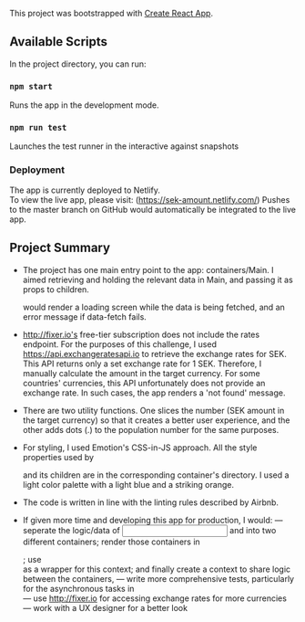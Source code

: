This project was bootstrapped with [Create React App](https://github.com/facebook/create-react-app).

## Available Scripts

In the project directory, you can run:

### `npm start`

Runs the app in the development mode.

### `npm run test`

Launches the test runner in the interactive against snapshots

### Deployment

The app is currently deployed to Netlify. <br />
To view the live app, please visit: (https://sek-amount.netlify.com/)
Pushes to the master branch on GitHub would automatically be integrated to the live app.

## Project Summary

- The project has one main entry point to the app: containers/Main. I aimed retrieving and holding the relevant data in Main, and passing it as props to children. <Main> would render a loading screen while the data is being fetched, and an error message if data-fetch fails.

- http://fixer.io's free-tier subscription does not include the rates endpoint. For the purposes of this challenge, I used https://api.exchangeratesapi.io to retrieve the exchange rates for SEK. This API returns only a set exchange rate for 1 SEK. Therefore, I manually calculate the amount in the target currency. For some countries' currencies, this API unfortunately does not provide an exchange rate. In such cases, the app renders a 'not found' message.

- There are two utility functions. One slices the number (SEK amount in the target currency) so that it creates a better user experience, and the other adds dots (.) to the population number for the same purposes.

- For styling, I used Emotion's CSS-in-JS approach. All the style properties used by <Main/> and its children are in the corresponding container's directory. I used a light color palette with a light blue and a striking orange.

- The code is written in line with the linting rules described by Airbnb.

- If given more time and developing this app for production, I would:
  — seperate the logic/data of <Input> and <Dropdown> into two different containers; render those containers in <Main>; use <Main> as a wrapper for this context; and finally create a context to share logic between the containers,
  — write more comprehensive tests, particularly for the asynchronous tasks in <Main/>
  — use http://fixer.io for accessing exchange rates for more currencies
  — work with a UX designer for a better look
